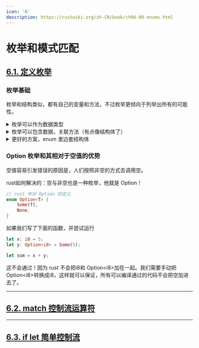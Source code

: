 ```yaml
---
icon: '6'
description: https://rustwiki.org/zh-CN/book/ch06-00-enums.html
---
```


# 枚举和模式匹配

## [**6.1.** 定义枚举](https://rustwiki.org/zh-CN/book/ch06-01-defining-an-enum.html)

### 枚举基础

枚举和结构类似，都有自己的变量和方法，不过枚举更倾向于列举出所有的可能性。

<details>

<summary>枚举可以作为数据类型</summary>

自己定义枚举 IP = {v4, v6}

```rust
fn main() {
    // 定义枚举
    #[derive(PartialEq)] // to use "=="
    enum IpAddrKind {
        V4,
        V6,
    }

    // 访问枚举
    let four = IpAddrKind::V4;
    let six = IpAddrKind::V6;

    // 作为函数参数类型
    fn route(ip_type: IpAddrKind) {
        if ip_type == IpAddrKind::V4 {
            println!("Type of route is V4");
        } else {
            println!("Type of route is V6");
        }
    }
    route(four); // Type of route is V4
    route(six); // Type of route is V6
}

```

</details>

<details>

<summary>枚举可以包含数据，关联方法（有点像结构体了）</summary>

```rust
fn main() {
    // 枚举可以包含数据
    #[derive(PartialEq)]
    enum IpAddr {
        V4(u8, u8, u8, u8),
        V6(String),
    }

    impl IpAddr {
        fn test(&self) {
            println!("我也不知道干点啥\n");
        }
    }

    let home = IpAddr::V4(127, 0, 0, 1);
    let loopback = IpAddr::V6(String::from("::1"));
    home.test();
}
```

</details>

<details>

<summary> 更好的方案，enum 里边套结构体</summary>

这个是rust 标准库里边对 IP 类型枚举的实现方案

```rust
#![allow(unused)]
fn main() {
    struct Ipv4Addr {
        // --snip--
    }

    struct Ipv6Addr {
        // --snip--
    }

    enum IpAddr {
        V4(Ipv4Addr),
        V6(Ipv6Addr),
    }
}

```

</details>

### Option 枚举和其相对于空值的优势

空值容易引发错误的原因是，人们按照非空的方式去调用空。

rust如何解决的：空与非空也是一种枚举，他就是 Option！

```rust
// rust 中对 Option 的定义
enum Option<T> {
    Some(T),
    None,
}
```

如果我们写了下面的函数，并尝试运行

```rust
let x: i8 = 5;
let y: Option<i8> = Some(5);

let sum = x + y;
```

这不会通过！因为 rust 不会把i8和 Option\<i8>加在一起。我们需要手动把Option\<i8>转换成i8，这样就可以保证，所有可以编译通过的代码不会把空加进去了。

***

## [**6.2.** match 控制流运算符](https://rustwiki.org/zh-CN/book/ch06-02-match.html)







***

## [**6.3.** if let 简单控制流](https://rustwiki.org/zh-CN/book/ch06-03-if-let.html)



